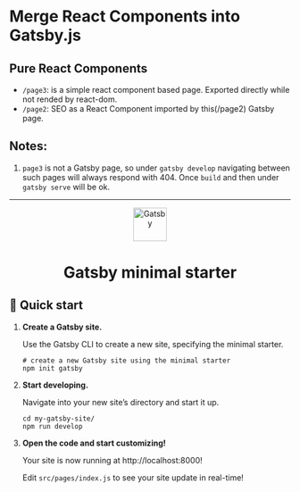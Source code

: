 
# Merge React Components into Gatsby.js

## Pure React Components
- `/page3`: is a simple react component based page. Exported directly while not rended by react-dom.
- `/page2`: SEO as a React Component imported by this(/page2) Gatsby page. 

## Notes:
1. `page3` is not a Gatsby page, so under `gatsby develop` navigating between such pages will always respond with 404. Once `build` and then under `gatsby serve` will be ok.

---
<p align="center">
  <a href="https://www.gatsbyjs.com/?utm_source=starter&utm_medium=readme&utm_campaign=minimal-starter">
    <img alt="Gatsby" src="https://www.gatsbyjs.com/Gatsby-Monogram.svg" width="60" />
  </a>
</p>
<h1 align="center">
  Gatsby minimal starter
</h1>

## 🚀 Quick start

1.  **Create a Gatsby site.**

    Use the Gatsby CLI to create a new site, specifying the minimal starter.

    ```shell
    # create a new Gatsby site using the minimal starter
    npm init gatsby
    ```

2.  **Start developing.**

    Navigate into your new site’s directory and start it up.

    ```shell
    cd my-gatsby-site/
    npm run develop
    ```

3.  **Open the code and start customizing!**

    Your site is now running at http://localhost:8000!

    Edit `src/pages/index.js` to see your site update in real-time!


